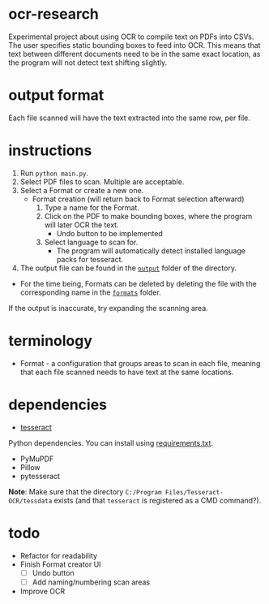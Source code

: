 # ocr-research
Experimental project about using OCR to compile text on PDFs into CSVs.
The user specifies static bounding boxes to feed into OCR. This means that text between different documents need to be in the same exact location, as the program will not detect text shifting slightly.

# output format
Each file scanned will have the text extracted into the same row, per file.

# instructions
1. Run `python main.py`.
1. Select PDF files to scan. Multiple are acceptable.
1. Select a Format or create a new one.
	- Format creation (will return back to Format selection afterward)
		1. Type a name for the Format.
		1. Click on the PDF to make bounding boxes, where the program will later OCR the text.
			- Undo button to be implemented
		1. Select language to scan for.
			- The program will automatically detect installed language packs for tesseract.
1. The output file can be found in the [`output`](/output) folder of the directory.

- For the time being, Formats can be deleted by deleting the file with the corresponding name in the [`formats`](/formats) folder.

If the output is inaccurate, try expanding the scanning area.

# terminology
- Format - a configuration that groups areas to scan in each file, meaning that each file scanned needs to have text at the same locations.

# dependencies
- [tesseract](https://github.com/tesseract-ocr/tesseract)

Python dependencies. You can install using [requirements.txt](/requirements.txt).
- PyMuPDF
- Pillow
- pytesseract

**Note**: Make sure that the directory `C:/Program Files/Tesseract-OCR/tessdata` exists \(and that `tesseract` is registered as a CMD command?\).

# todo
- Refactor for readability
- Finish Format creator UI
	- [ ] Undo button
	- [ ] Add naming/numbering scan areas
- Improve OCR
